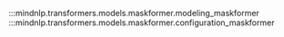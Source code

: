 :::mindnlp.transformers.models.maskformer.modeling_maskformer
:::mindnlp.transformers.models.maskformer.configuration_maskformer
